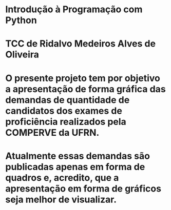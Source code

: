 # Introdução à Programação com Python
# TCC de Ridalvo Medeiros Alves de Oliveira
# O presente projeto tem por objetivo a apresentação de forma gráfica das demandas de quantidade de candidatos dos exames de proficiência realizados pela COMPERVE da UFRN.
# Atualmente essas demandas são publicadas apenas em forma de quadros e, acredito, que a apresentação em forma de gráficos seja melhor de visualizar.
